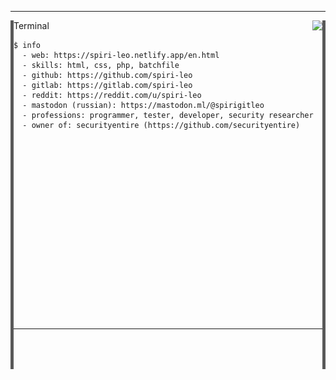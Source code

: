 
---
<a href="#"><img align="left" src="line.png"></a>
<a href="#"><img align="right" src="line.png"></a>
Terminal <a href="https://github.com/"><img align="right" src="https://user-images.githubusercontent.com/65015572/151518813-0a44552a-8f0e-4cf6-baf2-2ce0fa3de208.png"></a>

```
$ info
  - web: https://spiri-leo.netlify.app/en.html
  - skills: html, css, php, batchfile
  - github: https://github.com/spiri-leo
  - gitlab: https://gitlab.com/spiri-leo
  - reddit: https://reddit.com/u/spiri-leo 
  - mastodon (russian): https://mastodon.ml/@spirigitleo
  - professions: programmer, tester, developer, security researcher
  - owner of: securityentire (https://github.com/securityentire)


    
    
    
    
    
    
    
    
    
    
    
    
    
    
    
    
    
```
---
